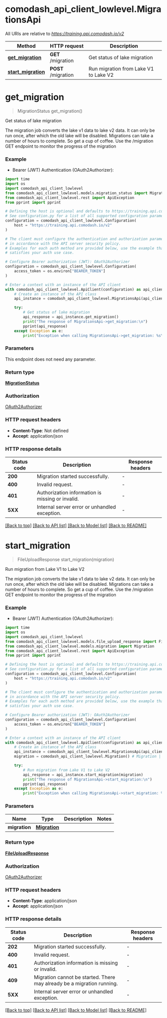 # comodash_api_client_lowlevel.MigrationsApi

All URIs are relative to *https://training.api.comodash.io/v2*

Method | HTTP request | Description
------------- | ------------- | -------------
[**get_migration**](MigrationsApi.md#get_migration) | **GET** /migration | Get status of lake migration
[**start_migration**](MigrationsApi.md#start_migration) | **POST** /migration | Run migration from Lake V1 to Lake V2


# **get_migration**
> MigrationStatus get_migration()

Get status of lake migration

The migration job converts the lake v1 data to lake v2 data.  It can only be run once, after which the old lake will be disabled. Migrations can take a number of hours to complete. So get a cup of coffee. Use the /migration GET endpoint to monitor the progress of the migration 

### Example

* Bearer (JWT) Authentication (OAuth2Authorizer):
```python
import time
import os
import comodash_api_client_lowlevel
from comodash_api_client_lowlevel.models.migration_status import MigrationStatus
from comodash_api_client_lowlevel.rest import ApiException
from pprint import pprint

# Defining the host is optional and defaults to https://training.api.comodash.io/v2
# See configuration.py for a list of all supported configuration parameters.
configuration = comodash_api_client_lowlevel.Configuration(
    host = "https://training.api.comodash.io/v2"
)

# The client must configure the authentication and authorization parameters
# in accordance with the API server security policy.
# Examples for each auth method are provided below, use the example that
# satisfies your auth use case.

# Configure Bearer authorization (JWT): OAuth2Authorizer
configuration = comodash_api_client_lowlevel.Configuration(
    access_token = os.environ["BEARER_TOKEN"]
)

# Enter a context with an instance of the API client
with comodash_api_client_lowlevel.ApiClient(configuration) as api_client:
    # Create an instance of the API class
    api_instance = comodash_api_client_lowlevel.MigrationsApi(api_client)

    try:
        # Get status of lake migration
        api_response = api_instance.get_migration()
        print("The response of MigrationsApi->get_migration:\n")
        pprint(api_response)
    except Exception as e:
        print("Exception when calling MigrationsApi->get_migration: %s\n" % e)
```



### Parameters
This endpoint does not need any parameter.

### Return type

[**MigrationStatus**](MigrationStatus.md)

### Authorization

[OAuth2Authorizer](../README.md#OAuth2Authorizer)

### HTTP request headers

 - **Content-Type**: Not defined
 - **Accept**: application/json

### HTTP response details
| Status code | Description | Response headers |
|-------------|-------------|------------------|
**200** | Migration started successfully. |  -  |
**400** | Invalid request. |  -  |
**401** | Authorization information is missing or invalid. |  -  |
**5XX** | Internal server error or unhandled exception. |  -  |

[[Back to top]](#) [[Back to API list]](../README.md#documentation-for-api-endpoints) [[Back to Model list]](../README.md#documentation-for-models) [[Back to README]](../README.md)

# **start_migration**
> FileUploadResponse start_migration(migration)

Run migration from Lake V1 to Lake V2

The migration job converts the lake v1 data to lake v2 data.  It can only be run once, after which the old lake will be disabled. Migrations can take a number of hours to complete. So get a cup of coffee. Use the /migration GET endpoint to monitor the progress of the migration 

### Example

* Bearer (JWT) Authentication (OAuth2Authorizer):
```python
import time
import os
import comodash_api_client_lowlevel
from comodash_api_client_lowlevel.models.file_upload_response import FileUploadResponse
from comodash_api_client_lowlevel.models.migration import Migration
from comodash_api_client_lowlevel.rest import ApiException
from pprint import pprint

# Defining the host is optional and defaults to https://training.api.comodash.io/v2
# See configuration.py for a list of all supported configuration parameters.
configuration = comodash_api_client_lowlevel.Configuration(
    host = "https://training.api.comodash.io/v2"
)

# The client must configure the authentication and authorization parameters
# in accordance with the API server security policy.
# Examples for each auth method are provided below, use the example that
# satisfies your auth use case.

# Configure Bearer authorization (JWT): OAuth2Authorizer
configuration = comodash_api_client_lowlevel.Configuration(
    access_token = os.environ["BEARER_TOKEN"]
)

# Enter a context with an instance of the API client
with comodash_api_client_lowlevel.ApiClient(configuration) as api_client:
    # Create an instance of the API class
    api_instance = comodash_api_client_lowlevel.MigrationsApi(api_client)
    migration = comodash_api_client_lowlevel.Migration() # Migration | 

    try:
        # Run migration from Lake V1 to Lake V2
        api_response = api_instance.start_migration(migration)
        print("The response of MigrationsApi->start_migration:\n")
        pprint(api_response)
    except Exception as e:
        print("Exception when calling MigrationsApi->start_migration: %s\n" % e)
```



### Parameters

Name | Type | Description  | Notes
------------- | ------------- | ------------- | -------------
 **migration** | [**Migration**](Migration.md)|  | 

### Return type

[**FileUploadResponse**](FileUploadResponse.md)

### Authorization

[OAuth2Authorizer](../README.md#OAuth2Authorizer)

### HTTP request headers

 - **Content-Type**: application/json
 - **Accept**: application/json

### HTTP response details
| Status code | Description | Response headers |
|-------------|-------------|------------------|
**202** | Migration started successfully. |  -  |
**400** | Invalid request. |  -  |
**401** | Authorization information is missing or invalid. |  -  |
**409** | Migration cannot be started.  There may already be a migration running. |  -  |
**5XX** | Internal server error or unhandled exception. |  -  |

[[Back to top]](#) [[Back to API list]](../README.md#documentation-for-api-endpoints) [[Back to Model list]](../README.md#documentation-for-models) [[Back to README]](../README.md)

